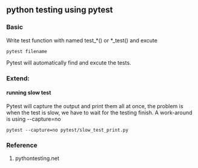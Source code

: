 ## python testing using pytest

### Basic

Write test function with named test_*() or *_test() and excute

```
pytest filename
```

Pytest will automatically find and excute the tests.

### Extend:
#### running slow test

Pytest will capture the output and print them all at once, the problem is when the test is slow, we have to wait for the testing finish.
A work-around is using --capture=no

```
pytest --capture=no pytest/slow_test_print.py
```



### Reference
1. pythontesting.net